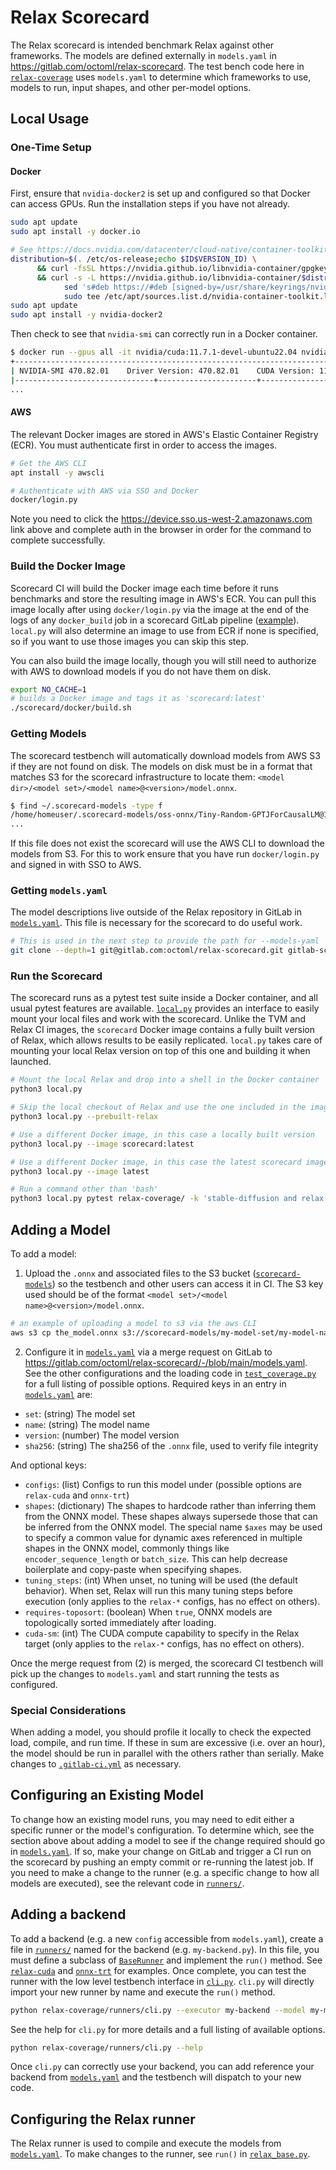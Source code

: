 <!--- Licensed to the Apache Software Foundation (ASF) under one -->
<!--- or more contributor license agreements.  See the NOTICE file -->
<!--- distributed with this work for additional information -->
<!--- regarding copyright ownership.  The ASF licenses this file -->
<!--- to you under the Apache License, Version 2.0 (the -->
<!--- "License"); you may not use this file except in compliance -->
<!--- with the License.  You may obtain a copy of the License at -->

<!---   http://www.apache.org/licenses/LICENSE-2.0 -->

<!--- Unless required by applicable law or agreed to in writing, -->
<!--- software distributed under the License is distributed on an -->
<!--- "AS IS" BASIS, WITHOUT WARRANTIES OR CONDITIONS OF ANY -->
<!--- KIND, either express or implied.  See the License for the -->
<!--- specific language governing permissions and limitations -->
<!--- under the License. -->

# Relax Scorecard

The Relax scorecard is intended benchmark Relax against other frameworks. The models are defined externally in `models.yaml` in https://gitlab.com/octoml/relax-scorecard. The test bench code here in [`relax-coverage`](./relax-coverage/) uses `models.yaml` to determine which frameworks to use, models to run, input shapes, and other per-model options.

## Local Usage

### One-Time Setup

#### Docker

First, ensure that `nvidia-docker2` is set up and configured so that Docker can access GPUs. Run the installation steps if you have not already.

```bash
sudo apt update
sudo apt install -y docker.io

# See https://docs.nvidia.com/datacenter/cloud-native/container-toolkit/install-guide.html
distribution=$(. /etc/os-release;echo $ID$VERSION_ID) \
      && curl -fsSL https://nvidia.github.io/libnvidia-container/gpgkey | sudo gpg --dearmor -o /usr/share/keyrings/nvidia-container-toolkit-keyring.gpg \
      && curl -s -L https://nvidia.github.io/libnvidia-container/$distribution/libnvidia-container.list | \
            sed 's#deb https://#deb [signed-by=/usr/share/keyrings/nvidia-container-toolkit-keyring.gpg] https://#g' | \
            sudo tee /etc/apt/sources.list.d/nvidia-container-toolkit.list
sudo apt update
sudo apt install -y nvidia-docker2
```

Then check to see that `nvidia-smi` can correctly run in a Docker container.

```bash
$ docker run --gpus all -it nvidia/cuda:11.7.1-devel-ubuntu22.04 nvidia-smi
+-----------------------------------------------------------------------------+
| NVIDIA-SMI 470.82.01    Driver Version: 470.82.01    CUDA Version: 11.7     |
|-------------------------------+----------------------+----------------------+
...
```

#### AWS

The relevant Docker images are stored in AWS's Elastic Container Registry (ECR). You must authenticate first in order to access the images.

```bash
# Get the AWS CLI
apt install -y awscli

# Authenticate with AWS via SSO and Docker
docker/login.py
```

Note you need to click the https://device.sso.us-west-2.amazonaws.com link above
and complete auth in the browser in order for the command to complete
successfully.


### Build the Docker Image

Scorecard CI will build the Docker image each time before it runs benchmarks and store the resulting image in AWS's ECR. You can pull this image locally after using `docker/login.py` via the image at the end of the logs of any `docker_build` job in a scorecard GitLab pipeline ([example](https://gitlab.com/octoml/relax-scorecard-ci2/-/jobs/4061474766)). `local.py` will also determine an image to use from ECR if none is specified, so if you want to use those images you can skip this step.

You can also build the image locally, though you will still need to authorize with AWS to download models if you do not have them on disk.

```bash
export NO_CACHE=1
# builds a Docker image and tags it as 'scorecard:latest'
./scorecard/docker/build.sh
```

### Getting Models

The scorecard testbench will automatically download models from AWS S3 if they are not found on disk. The models on disk must be in a format that matches S3 for the scorecard infrastructure to locate them: `<model dir>/<model set>/<model name>@<version>/model.onnx`.

```bash
$ find ~/.scorecard-models -type f
/home/homeuser/.scorecard-models/oss-onnx/Tiny-Random-GPTJForCausalLM@1/model.onnx
...
```

If this file does not exist the scorecard will use the AWS CLI to download the models from S3. For this to work ensure that you have run `docker/login.py` and signed in with SSO to AWS.

### Getting `models.yaml`

The model descriptions live outside of the Relax repository in GitLab in [`models.yaml`](https://gitlab.com/octoml/relax-scorecard/-/blob/main/models.yaml). This file is necessary for the scorecard to do useful work.

```bash
# This is used in the next step to provide the path for --models-yaml
git clone --depth=1 git@gitlab.com:octoml/relax-scorecard.git gitlab-scorecard
```

### Run the Scorecard

The scorecard runs as a pytest test suite inside a Docker container, and all usual pytest features are available. [`local.py`](./local.py) provides an interface to easily mount your local files and work with the scorecard. Unlike the TVM and Relax CI images, the `scorecard` Docker image contains a fully built version of Relax, which allows results to be easily replicated. `local.py` takes care of mounting your local Relax version on top of this one and building it when launched.

```bash
# Mount the local Relax and drop into a shell in the Docker container
python3 local.py

# Skip the local checkout of Relax and use the one included in the image
python3 local.py --prebuilt-relax

# Use a different Docker image, in this case a locally built version
python3 local.py --image scorecard:latest

# Use a different Docker image, in this case the latest scorecard image in ECR
python3 local.py --image latest

# Run a command other than 'bash'
python3 local.py pytest relax-coverage/ -k 'stable-diffusion and relax-cuda'
```

## Adding a Model

To add a model:

1. Upload the `.onnx` and associated files to the S3 bucket ([`scorecard-models`](https://s3.console.aws.amazon.com/s3/buckets/scorecard-models)) so the testbench and other users can access it in CI. The S3 key used should be of the format `<model set>/<model name>@<version>/model.onnx`.

```bash
# an example of uploading a model to s3 via the aws CLI
aws s3 cp the_model.onnx s3://scorecard-models/my-model-set/my-model-name@1/model.onnx`
```

2. Configure it in [`models.yaml`](https://gitlab.com/octoml/relax-scorecard/-/blob/main/models.yaml) via a merge request on GitLab to https://gitlab.com/octoml/relax-scorecard/-/blob/main/models.yaml. See the other configurations and the loading code in [`test_coverage.py`](relax-coverage/test_coverage.py) for a full listing of possible options. Required keys in an entry in [`models.yaml`](https://gitlab.com/octoml/relax-scorecard/-/blob/main/models.yaml) are:

* `set`: (string) The model set
* `name`: (string) The model name
* `version`: (number) The model version
* `sha256`: (string) The sha256 of the `.onnx` file, used to verify file integrity

And optional keys:

* `configs`: (list) Configs to run this model under (possible options are `relax-cuda` and `onnx-trt`)
* `shapes`: (dictionary) The shapes to hardcode rather than inferring them from the ONNX model. These shapes always supersede those that can be inferred from the ONNX model. The special name `$axes` may be used to specify a common value for dynamic axes referenced in multiple shapes in the ONNX model, commonly things like `encoder_sequence_length` or `batch_size`. This can help decrease boilerplate and copy-paste when specifying shapes.
* `tuning_steps`: (int) When unset, no tuning will be used (the default behavior). When set, Relax will run this many tuning steps before execution (only applies to the `relax-*` configs, has no effect on others).
* `requires-toposort`: (boolean) When `true`, ONNX models are topologically sorted immediately after loading.
* `cuda-sm`: (int) The CUDA compute capability to specify in the Relax target (only applies to the `relax-*` configs, has no effect on others).


Once the merge request from (2) is merged, the scorecard CI testbench will pick up the changes to `models.yaml` and start running the tests as configured.

### Special Considerations

When adding a model, you should profile it locally to check the expected load, compile, and run time. If these in sum are excessive (i.e. over an hour), the model should be run in parallel with the others rather than serially. Make changes to [`.gitlab-ci.yml`](../.gitlab-ci.yml) as necessary.

## Configuring an Existing Model

To change how an existing model runs, you may need to edit either a specific runner or the model's configuration. To determine which, see the section above about adding a model to see if the change required should go in [`models.yaml`](https://gitlab.com/octoml/relax-scorecard/-/blob/main/models.yaml). If so, make your change on GitLab and trigger a CI run on the scorecard by pushing an empty commit or re-running the latest job. If you need to make a change to the runner (e.g. a specific change to how all models are executed), see the relevant code in [`runners/`](./relax-coverage/runners/).

## Adding a backend

To add a backend (e.g. a new `config` accessible from `models.yaml`), create a file in [`runners/`](./relax-coverage/runners/) named for the backend (e.g. `my-backend.py`). In this file, you must define a subclass of [`BaseRunner`](./relax-coverage/runners/benchmarking_utils.py) and implement the `run()` method. See [`relax-cuda`](./relax-coverage/runners/relax-cuda.py) and [`onnx-trt`](./relax-coverage/runners/onnx-trt.py) for examples. Once complete, you can test the runner with the low level testbench interface in [`cli.py`](./relax-coverage/runners/cli.py). `cli.py` will directly import your new runner by name and execute the `run()` method.

```bash
python relax-coverage/runners/cli.py --executor my-backend --model my-model-set.my-model-name@version --random-inputs
```

See the help for `cli.py` for more details and a full listing of available options.

```bash
python relax-coverage/runners/cli.py --help
```

Once `cli.py` can correctly use your backend, you can add reference your backend from [`models.yaml`](https://gitlab.com/octoml/relax-scorecard/-/blob/main/models.yaml) and the testbench will dispatch to your new code.

## Configuring the Relax runner

The Relax runner is used to compile and execute the models from [`models.yaml`](https://gitlab.com/octoml/relax-scorecard/-/blob/main/models.yaml). To make changes to the runner, see `run()` in [`relax_base.py`](./relax-coverage/runners/relax_base.py).
